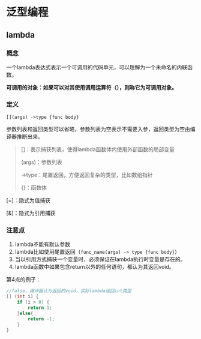 # 泛型编程

## lambda

### 概念

一个lambda表达式表示一个可调用的代码单元，可以理解为一个未命名的内联函数。

**可调用的对象：如果可以对其使用调用运算符（），则称它为可调用对象。**



### 定义

`[](args) ->type {func body}`

参数列表和返回类型可以省略，参数列表为空表示不需要入参，返回类型为空由编译器推断出来。

> []：表示捕获列表，使得lambda函数体内使用外部函数的局部变量
>
> (args)：参数列表
>
> ->type：尾置返回，方便返回复杂的类型，比如数组指针
>
> {}：函数体

[=]：隐式为值捕获

[&]：隐式为引用捕获



### 注意点

1. lambda不能有默认参数
2. lambda比如使用尾置返回（`func_name(args) -> type {func body}`）
3. 当以引用方式捕获一个变量时，必须保证在lambda执行时变量是存在的。
4. lambda函数中如果包含return以外的任何语句，都认为其返回void。



第4点的例子：

```C++
//false，编译器认为返回的void，实际lambda返回int类型
[] (int i) {
	if (i > 0) {
		return 1;
	}else{
		return -1;
	}
}
```



